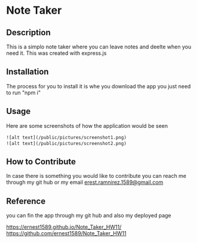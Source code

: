 # Note Taker

## Description

This is a simplo note taker where you can leave notes and deelte when you need it. This was created with express.js

## Installation

The process for you to install it is whe you download the app you just need to run "npm i"

## Usage

Here are some screenshots of how the application would be seen

    ![alt text](/public/pictures/screenshot1.png)
    ![alt text](/public/pictures/screenshot2.png)

## How to Contribute

In case there is something you would like to contribute you can reach me through my git hub or my email erest.ramnirez.1589@gmail.com

## Reference

you can fin the app through my git hub and also my deployed page

https://ernest1589.github.io/Note_Taker_HW11/
https://github.com/ernest1589/Note_Taker_HW11
